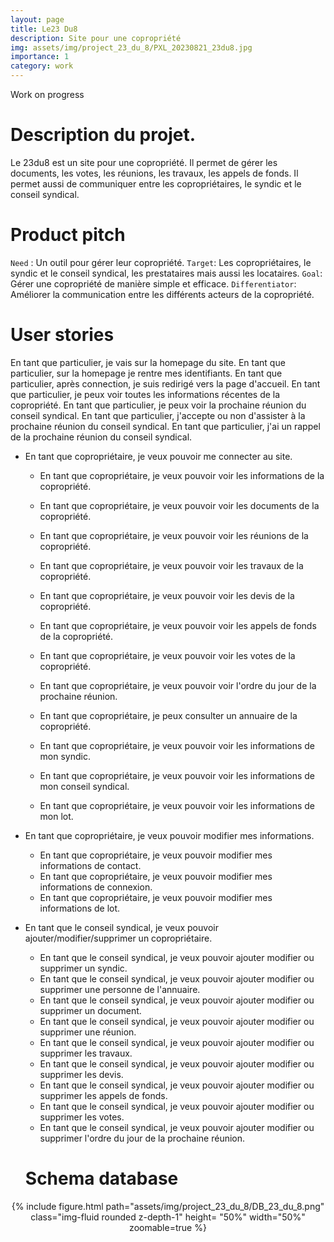 ```yaml
---
layout: page
title: Le23 Du8
description: Site pour une copropriété
img: assets/img/project_23_du_8/PXL_20230821_23du8.jpg
importance: 1
category: work
---
```

Work on progress
<div class="progress">
  <div class="progress-bar" role="progressbar" style="width: 35%;" aria-valuenow="25" aria-valuemin="0" aria-valuemax="100"></div>
</div>

# Description du projet.
Le 23du8 est un site pour une copropriété. Il permet de gérer les documents, les votes, les réunions, les travaux, les appels de fonds. Il permet aussi de communiquer entre les copropriétaires, le syndic et le conseil syndical.

# Product pitch
`Need` : Un outil pour gérer leur copropriété.
`Target`: Les copropriétaires, le syndic et le conseil syndical, les prestataires mais aussi les locataires.
`Goal`: Gérer une copropriété de manière simple et efficace.
`Differentiator`: Améliorer la communication entre les différents acteurs de la copropriété.

# User stories

En tant que particulier, je vais sur la homepage du site.
En tant que particulier, sur la homepage je rentre mes identifiants.
En tant que particulier, après connection, je suis redirigé vers la page d'accueil.
En tant que particulier, je peux voir toutes les informations récentes de la copropriété.
En tant que particulier, je peux voir la prochaine réunion du conseil syndical.
En tant que particulier, j'accepte ou non d'assister à la prochaine réunion du conseil syndical.
En tant que particulier, j'ai un rappel de la prochaine réunion du conseil syndical.


- En tant que copropriétaire, je veux pouvoir me connecter au site.
  - En tant que copropriétaire, je veux pouvoir voir les informations de la copropriété.
  - En tant que copropriétaire, je veux pouvoir voir les documents de la copropriété.
  - En tant que copropriétaire, je veux pouvoir voir les réunions de la copropriété.
  - En tant que copropriétaire, je veux pouvoir voir les travaux de la copropriété.
  - En tant que copropriétaire, je veux pouvoir voir les devis de la copropriété.
  - En tant que copropriétaire, je veux pouvoir voir les appels de fonds de la copropriété.
  - En tant que copropriétaire, je veux pouvoir voir les votes de la copropriété.
  - En tant que copropriétaire, je veux pouvoir voir l'ordre du jour de la prochaine réunion.
  - En tant que copropriétaire, je peux consulter un annuaire de la copropriété.

  - En tant que copropriétaire, je veux pouvoir voir les informations de mon syndic.
  - En tant que copropriétaire, je veux pouvoir voir les informations de mon conseil syndical.
  - En tant que copropriétaire, je veux pouvoir voir les informations de mon lot.

- En tant que copropriétaire, je veux pouvoir modifier mes informations.
  - En tant que copropriétaire, je veux pouvoir modifier mes informations de contact.
  - En tant que copropriétaire, je veux pouvoir modifier mes informations de connexion.
  - En tant que copropriétaire, je veux pouvoir modifier mes informations de lot.

- En tant que le conseil syndical, je veux pouvoir ajouter/modifier/supprimer un copropriétaire.
  - En tant que le conseil syndical, je veux pouvoir ajouter modifier ou supprimer un syndic.
  - En tant que le conseil syndical, je veux pouvoir ajouter modifier ou supprimer une personne de l'annuaire.
  - En tant que le conseil syndical, je veux pouvoir ajouter modifier ou supprimer un document.
  - En tant que le conseil syndical, je veux pouvoir ajouter modifier ou supprimer une réunion.
  - En tant que le conseil syndical, je veux pouvoir ajouter modifier ou supprimer les travaux.
  - En tant que le conseil syndical, je veux pouvoir ajouter modifier ou supprimer les devis.
  - En tant que le conseil syndical, je veux pouvoir ajouter modifier ou supprimer les appels de fonds.
  - En tant que le conseil syndical, je veux pouvoir ajouter modifier ou supprimer les votes.
  - En tant que le conseil syndical, je veux pouvoir ajouter modifier ou supprimer l'ordre du jour de la prochaine réunion.

  # Schema database

<center>
<div class="row justify-content-center align-items-center">
{% include figure.html path="assets/img/project_23_du_8/DB_23_du_8.png" class="img-fluid rounded z-depth-1" height= "50%" width="50%" zoomable=true %}
</div>
</center>

